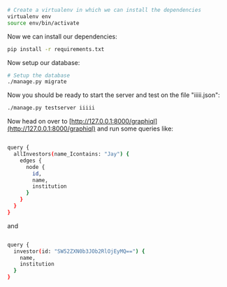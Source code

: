 ```bash
# Create a virtualenv in which we can install the dependencies
virtualenv env
source env/bin/activate
```

Now we can install our dependencies:

```bash
pip install -r requirements.txt
```

Now setup our database:

```bash
# Setup the database
./manage.py migrate

```

Now you should be ready to start the server and test on the file "iiiii.json":

```bash
./manage.py testserver iiiii

```

Now head on over to
[http://127.0.0.1:8000/graphiql](http://127.0.0.1:8000/graphiql)
and run some queries like:
```bash

query {
  allInvestors(name_Icontains: "Jay") {
    edges {
      node {
        id,
        name,
        institution
      }
    }
  }
}

```

and

```bash

query {
  investor(id: "SW52ZXN0b3JOb2RlOjEyMQ==") {
    name,
    institution
  }
}

```
